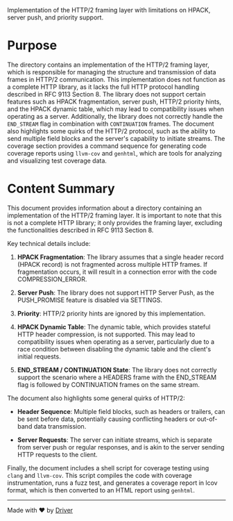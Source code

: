 <!--------------------------------------------------------------------------------->
<!-- IMPORTANT: This file is auto-generated by Driver (https://driver.ai). -------->
<!-- Manual edits may be overwritten on future commits. --------------------------->
<!--------------------------------------------------------------------------------->

Implementation of the HTTP/2 framing layer with limitations on HPACK, server push, and priority support.

# Purpose
The directory contains an implementation of the HTTP/2 framing layer, which is responsible for managing the structure and transmission of data frames in HTTP/2 communication. This implementation does not function as a complete HTTP library, as it lacks the full HTTP protocol handling described in RFC 9113 Section 8. The library does not support certain features such as HPACK fragmentation, server push, HTTP/2 priority hints, and the HPACK dynamic table, which may lead to compatibility issues when operating as a server. Additionally, the library does not correctly handle the `END_STREAM` flag in combination with `CONTINUATION` frames. The document also highlights some quirks of the HTTP/2 protocol, such as the ability to send multiple field blocks and the server's capability to initiate streams. The coverage section provides a command sequence for generating code coverage reports using `llvm-cov` and `genhtml`, which are tools for analyzing and visualizing test coverage data.
# Content Summary
This document provides information about a directory containing an implementation of the HTTP/2 framing layer. It is important to note that this is not a complete HTTP library; it only provides the framing layer, excluding the functionalities described in RFC 9113 Section 8.

Key technical details include:

1. **HPACK Fragmentation**: The library assumes that a single header record (HPACK record) is not fragmented across multiple HTTP frames. If fragmentation occurs, it will result in a connection error with the code COMPRESSION_ERROR.

2. **Server Push**: The library does not support HTTP Server Push, as the PUSH_PROMISE feature is disabled via SETTINGS.

3. **Priority**: HTTP/2 priority hints are ignored by this implementation.

4. **HPACK Dynamic Table**: The dynamic table, which provides stateful HTTP header compression, is not supported. This may lead to compatibility issues when operating as a server, particularly due to a race condition between disabling the dynamic table and the client's initial requests.

5. **END_STREAM / CONTINUATION State**: The library does not correctly support the scenario where a HEADERS frame with the END_STREAM flag is followed by CONTINUATION frames on the same stream.

The document also highlights some general quirks of HTTP/2:

- **Header Sequence**: Multiple field blocks, such as headers or trailers, can be sent before data, potentially causing conflicting headers or out-of-band data transmission.

- **Server Requests**: The server can initiate streams, which is separate from server push or regular responses, and is akin to the server sending HTTP requests to the client.

Finally, the document includes a shell script for coverage testing using `clang` and `llvm-cov`. This script compiles the code with coverage instrumentation, runs a fuzz test, and generates a coverage report in lcov format, which is then converted to an HTML report using `genhtml`.

---
Made with ❤️ by [Driver](https://www.driver.ai/)